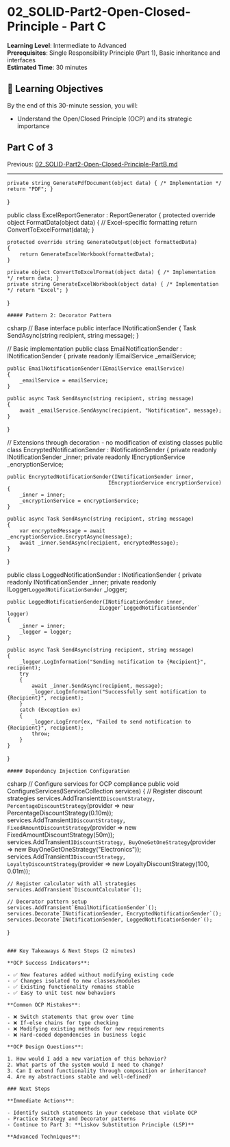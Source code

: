# 02_SOLID-Part2-Open-Closed-Principle - Part C

**Learning Level**: Intermediate to Advanced  
**Prerequisites**: Single Responsibility Principle (Part 1), Basic inheritance and interfaces  
**Estimated Time**: 30 minutes  

## 🎯 Learning Objectives

By the end of this 30-minute session, you will:

- Understand the Open/Closed Principle (OCP) and its strategic importance

## Part C of 3

Previous: [02_SOLID-Part2-Open-Closed-Principle-PartB.md](02_SOLID-Part2-Open-Closed-Principle-PartB.md)

---

    private string GeneratePdfDocument(object data) { /* Implementation */ return "PDF"; }
}

public class ExcelReportGenerator : ReportGenerator
{
    protected override object FormatData(object data)
    {
        // Excel-specific formatting
        return ConvertToExcelFormat(data);
    }

    protected override string GenerateOutput(object formattedData)
    {
        return GenerateExcelWorkbook(formattedData);
    }
    
    private object ConvertToExcelFormat(object data) { /* Implementation */ return data; }
    private string GenerateExcelWorkbook(object data) { /* Implementation */ return "Excel"; }
}


    ##### Pattern 2: Decorator Pattern
csharp
// Base interface
public interface INotificationSender
{
    Task SendAsync(string recipient, string message);
}

// Basic implementation
public class EmailNotificationSender : INotificationSender
{
    private readonly IEmailService _emailService;
    
    public EmailNotificationSender(IEmailService emailService)
    {
        _emailService = emailService;
    }
    
    public async Task SendAsync(string recipient, string message)
    {
        await _emailService.SendAsync(recipient, "Notification", message);
    }
}

// Extensions through decoration - no modification of existing classes
public class EncryptedNotificationSender : INotificationSender
{
    private readonly INotificationSender _inner;
    private readonly IEncryptionService _encryptionService;
    
    public EncryptedNotificationSender(INotificationSender inner, 
                                     IEncryptionService encryptionService)
    {
        _inner = inner;
        _encryptionService = encryptionService;
    }
    
    public async Task SendAsync(string recipient, string message)
    {
        var encryptedMessage = await _encryptionService.EncryptAsync(message);
        await _inner.SendAsync(recipient, encryptedMessage);
    }
}

public class LoggedNotificationSender : INotificationSender
{
    private readonly INotificationSender _inner;
    private readonly ILogger`LoggedNotificationSender` _logger;
    
    public LoggedNotificationSender(INotificationSender inner, 
                                  ILogger`LoggedNotificationSender` logger)
    {
        _inner = inner;
        _logger = logger;
    }
    
    public async Task SendAsync(string recipient, string message)
    {
        _logger.LogInformation("Sending notification to {Recipient}", recipient);
        try
        {
            await _inner.SendAsync(recipient, message);
            _logger.LogInformation("Successfully sent notification to {Recipient}", recipient);
        }
        catch (Exception ex)
        {
            _logger.LogError(ex, "Failed to send notification to {Recipient}", recipient);
            throw;
        }
    }
}

    ##### Dependency Injection Configuration
csharp
// Configure services for OCP compliance
public void ConfigureServices(IServiceCollection services)
{
    // Register discount strategies
    services.AddTransient`IDiscountStrategy, PercentageDiscountStrategy`(provider =>
        new PercentageDiscountStrategy(0.10m));
    services.AddTransient`IDiscountStrategy, FixedAmountDiscountStrategy`(provider =>
        new FixedAmountDiscountStrategy(50m));
    services.AddTransient`IDiscountStrategy, BuyOneGetOneStrategy`(provider =>
        new BuyOneGetOneStrategy("Electronics"));
    services.AddTransient`IDiscountStrategy, LoyaltyDiscountStrategy`(provider =>
        new LoyaltyDiscountStrategy(100, 0.01m));
    
    // Register calculator with all strategies
    services.AddTransient`DiscountCalculator`();
    
    // Decorator pattern setup
    services.AddTransient`EmailNotificationSender`();
    services.Decorate`INotificationSender, EncryptedNotificationSender`();
    services.Decorate`INotificationSender, LoggedNotificationSender`();
}
```text

### Key Takeaways & Next Steps (2 minutes)

**OCP Success Indicators**:

- ✅ New features added without modifying existing code
- ✅ Changes isolated to new classes/modules
- ✅ Existing functionality remains stable
- ✅ Easy to unit test new behaviors

**Common OCP Mistakes**:

- ❌ Switch statements that grow over time
- ❌ If-else chains for type checking
- ❌ Modifying existing methods for new requirements
- ❌ Hard-coded dependencies in business logic

**OCP Design Questions**:

1. How would I add a new variation of this behavior?
2. What parts of the system would I need to change?
3. Can I extend functionality through composition or inheritance?
4. Are my abstractions stable and well-defined?

### Next Steps

**Immediate Actions**:

- Identify switch statements in your codebase that violate OCP
- Practice Strategy and Decorator patterns
- Continue to Part 3: **Liskov Substitution Principle (LSP)**

**Advanced Techniques**:
